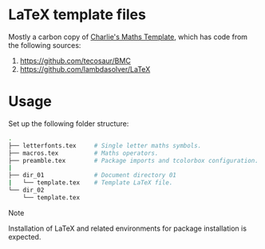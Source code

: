 # LaTeX template files

Mostly a carbon copy of [Charlie's Maths Template](https://github.com/SeniorMars/dotfiles/tree/master/latex_template), which has code from the following sources:
1. https://github.com/tecosaur/BMC
2. https://github.com/lambdasolver/LaTeX

# Usage

Set up the following folder structure:
```bash
.
├── letterfonts.tex     # Single letter maths symbols.
├── macros.tex          # Maths operators.
├── preamble.tex        # Package imports and tcolorbox configuration.
|
├── dir_01              # Document directory 01
|   └── template.tex    # Template LaTeX file.
└── dir_02
    └── template.tex
```

> [!NOTE]
> Installation of LaTeX and related environments for package installation is expected.